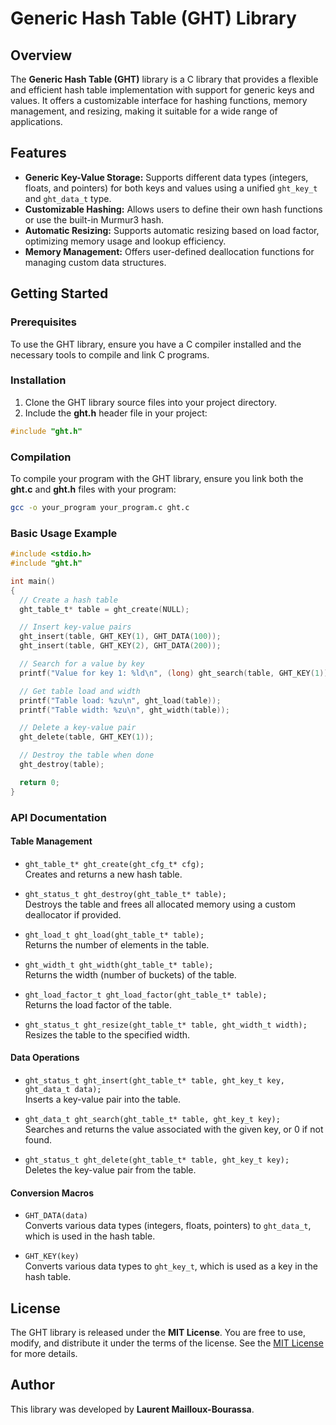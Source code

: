 # Generic Hash Table (GHT) Library

## Overview

The **Generic Hash Table (GHT)** library is a C library that provides a flexible and efficient hash table implementation with support for generic keys and values. It offers a customizable interface for hashing functions, memory management, and resizing, making it suitable for a wide range of applications.

## Features
- **Generic Key-Value Storage:** Supports different data types (integers, floats, and pointers) for both keys and values using a unified `ght_key_t` and `ght_data_t` type.
- **Customizable Hashing:** Allows users to define their own hash functions or use the built-in Murmur3 hash.
- **Automatic Resizing:** Supports automatic resizing based on load factor, optimizing memory usage and lookup efficiency.
- **Memory Management:** Offers user-defined deallocation functions for managing custom data structures.

## Getting Started

### Prerequisites
To use the GHT library, ensure you have a C compiler installed and the necessary tools to compile and link C programs.

### Installation

1. Clone the GHT library source files into your project directory.
2. Include the **ght.h** header file in your project:
```c
#include "ght.h"
```

### Compilation
To compile your program with the GHT library, ensure you link both the **ght.c** and **ght.h** files with your program:

```bash
gcc -o your_program your_program.c ght.c
```

### Basic Usage Example

```c
#include <stdio.h>
#include "ght.h"

int main()
{
  // Create a hash table
  ght_table_t* table = ght_create(NULL);

  // Insert key-value pairs
  ght_insert(table, GHT_KEY(1), GHT_DATA(100));
  ght_insert(table, GHT_KEY(2), GHT_DATA(200));

  // Search for a value by key
  printf("Value for key 1: %ld\n", (long) ght_search(table, GHT_KEY(1)));

  // Get table load and width
  printf("Table load: %zu\n", ght_load(table));
  printf("Table width: %zu\n", ght_width(table));

  // Delete a key-value pair
  ght_delete(table, GHT_KEY(1));

  // Destroy the table when done
  ght_destroy(table);

  return 0;
}
```

### API Documentation

#### Table Management
- `ght_table_t* ght_create(ght_cfg_t* cfg);`  
  Creates and returns a new hash table.

- `ght_status_t ght_destroy(ght_table_t* table);`  
  Destroys the table and frees all allocated memory using a custom deallocator if provided.

- `ght_load_t ght_load(ght_table_t* table);`  
  Returns the number of elements in the table.

- `ght_width_t ght_width(ght_table_t* table);`  
  Returns the width (number of buckets) of the table.

- `ght_load_factor_t ght_load_factor(ght_table_t* table);`  
  Returns the load factor of the table.

- `ght_status_t ght_resize(ght_table_t* table, ght_width_t width);`  
  Resizes the table to the specified width.

#### Data Operations
- `ght_status_t ght_insert(ght_table_t* table, ght_key_t key, ght_data_t data);`  
  Inserts a key-value pair into the table.

- `ght_data_t ght_search(ght_table_t* table, ght_key_t key);`  
  Searches and returns the value associated with the given key, or 0 if not found.

- `ght_status_t ght_delete(ght_table_t* table, ght_key_t key);`  
  Deletes the key-value pair from the table.

#### Conversion Macros
- `GHT_DATA(data)`  
  Converts various data types (integers, floats, pointers) to `ght_data_t`, which is used in the hash table.

- `GHT_KEY(key)`  
  Converts various data types to `ght_key_t`, which is used as a key in the hash table.

## License

The GHT library is released under the **MIT License**. You are free to use, modify, and distribute it under the terms of the license. See the [MIT License](https://opensource.org/licenses/MIT) for more details.

## Author

This library was developed by **Laurent Mailloux-Bourassa**.